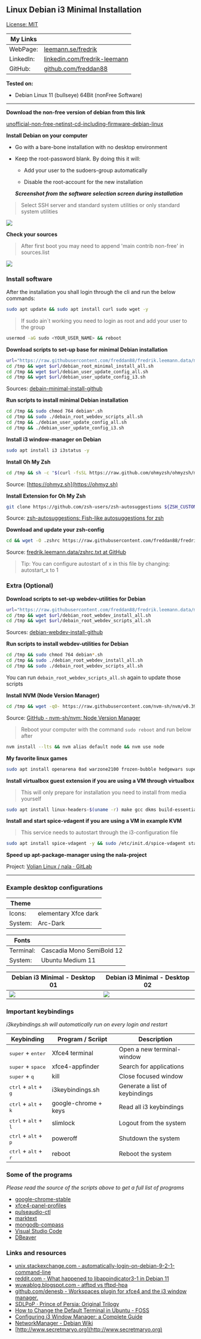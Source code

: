 ## Linux Debian i3 Minimal Installation

[License: MIT](https://choosealicense.com/licenses/mit)

| My Links  |                                                                                      |
| --------- | ------------------------------------------------------------------------------------ |
| WebPage:  | [leemann.se/fredrik](http://www.leemann.se/fredrik)                                  |
| LinkedIn: | [linkedin.com/fredrik-leemann](https://se.linkedin.com/in/fredrik-leemann-821b19110) |
| GitHub:   | [github.com/freddan88](https://github.com/freddan88)                                 |

**Tested on:**

- Debian Linux 11 (bullseye) 64Bit (nonFree Software)

---

**Download the non-free version of debian from this link**

[unofficial-non-free-netinst-cd-including-firmware-debian-linux](https://cdimage.debian.org/cdimage/unofficial/non-free/cd-including-firmware/current/amd64/iso-cd/)

**Install Debian on your computer**

- Go with a bare-bone installation with no desktop environment

- Keep the root-password blank. By doing this it will:

  - Add your user to the sudoers-group automatically

  - Disable the root-account for the new installation

  **_Screenshot from the software selection screen during installation_**

> Select SSH server and standard system utilities or only standard system utilities

![](images/i3-debian-minimal-software-selection-screen.png)

**Check your sources**

> After first boot you may need to append 'main contrib non-free' in sources.list

![](images/i3-debian-minimal-apt-sources.png)

### Install software

After the installation you shall login through the cli and run the below commands:

```bash
sudo apt update && sudo apt install curl sudo wget -y
```

> If sudo ain´t working you need to login as root and add your user to the group

```bash
usermod -aG sudo <YOUR_USER_NAME> && reboot
```

**Download scripts to set-up base for minimal Debian installation**

```bash
url="https://raw.githubusercontent.com/freddan88/fredrik.leemann.data/main/linux/scripts/debain-minimal-install"
cd /tmp && wget $url/debian_root_minimal_install_all.sh
cd /tmp && wget $url/debian_user_update_config_all.sh
cd /tmp && wget $url/debian_user_update_config_i3.sh
```

Sources: [debain-minimal-install-github](https://github.com/freddan88/fredrik.leemann.data/tree/main/linux/scripts/debain-minimal-install)

**Run scripts to install minimal Debian installation**

```bash
cd /tmp && sudo chmod 764 debian*.sh
cd /tmp && sudo ./debain_root_webdev_scripts_all.sh
cd /tmp && ./debian_user_update_config_all.sh
cd /tmp && ./debian_user_update_config_i3.sh
```

**Install i3 window-manager on Debian**

```bash
sudo apt install i3 i3status -y
```

**Install Oh My Zsh**

```bash
cd /tmp && sh -c "$(curl -fsSL https://raw.github.com/ohmyzsh/ohmyzsh/master/tools/install.sh)"
```

Source: [https://ohmyz.sh](https://ohmyz.sh)

**Install Extension for Oh My Zsh**

```bash
git clone https://github.com/zsh-users/zsh-autosuggestions ${ZSH_CUSTOM:-~/.oh-my-zsh/custom}/plugins/zsh-autosuggestions
```

Source: [zsh-autosuggestions: Fish-like autosuggestions for zsh](https://github.com/zsh-users/zsh-autosuggestions)

**Download and update your zsh-config**

```bash
cd && wget -O .zshrc https://raw.githubusercontent.com/freddan88/fredrik.leemann.data/main/linux/configurations/shells/zshrc
```

Source: [fredrik.leemann.data/zshrc.txt at GitHub](https://github.com/freddan88/fredrik.leemann.data/blob/main/linux/configurations/shells/zshrc.txt)

> Tip: You can configure autostart of x in this file by changing: autostart_x to 1

### Extra (Optional)

**Download scripts to set-up webdev-utilities for Debian**

```bash
url="https://raw.githubusercontent.com/freddan88/fredrik.leemann.data/main/linux/scripts/debian-webdev-install"
cd /tmp && wget $url/debian_root_webdev_install_all.sh
cd /tmp && wget $url/debain_root_webdev_scripts_all.sh
```

Sources: [debian-webdev-install-github](https://github.com/freddan88/fredrik.leemann.data/tree/main/linux/scripts/debian-webdev-install)

**Run scripts to install webdev-utilities for Debian**

```bash
cd /tmp && sudo chmod 764 debian*.sh
cd /tmp && sudo ./debian_root_webdev_install_all.sh
cd /tmp && sudo ./debain_root_webdev_scripts_all.sh
```

You can run `debain_root_webdev_scripts_all.sh` again to update those scripts

**Install NVM (Node Version Manager)**

```bash
cd /tmp && wget -qO- https://raw.githubusercontent.com/nvm-sh/nvm/v0.39.1/install.sh | bash
```

Source: [GitHub - nvm-sh/nvm: Node Version Manager](https://github.com/nvm-sh/nvm)

> Reboot your computer with the command `sudo reboot` and run below after

```bash
nvm install --lts && nvm alias default node && nvm use node
```

**My favorite linux games**

```bash
sudo apt install openarena 0ad warzone2100 frozen-bubble hedgewars supertux supertuxkart quadrapassel xmoto pinball pinball-table-gnu pinball-table-hurd gnome-nibbles teeworlds -y
```

**Install virtualbox guest extension if you are using a VM through virtualbox**

> This will only prepare for installation you need to install from media yourself

```bash
sudo apt install linux-headers-$(uname -r) make gcc dkms build-essential -y
```

**Install and start spice-vdagent if you are using a VM in example KVM**

> This service needs to autostart through the i3-configuration file

```bash
sudo apt install spice-vdagent -y && sudo /etc/init.d/spice-vdagent start
```

**Speed up apt-package-manager using the nala-project**

Project: [Volian Linux / nala · GitLab](https://gitlab.com/volian/nala)

---

### Example desktop configurations

| Theme   |                      |
| ------- | -------------------- |
| Icons:  | elementary Xfce dark |
| System: | Arc-Dark             |

| Fonts     |                           |
| --------- | ------------------------- |
| Terminal: | Cascadia Mono SemiBold 12 |
| System:   | Ubuntu Medium 11          |

| Debian i3 Minimal - Desktop 01                       | Debian i3 Minimal - Desktop 02                       |
| ---------------------------------------------------- | ---------------------------------------------------- |
| ![](images/i3-debian-minimal-desktop-example-01.png) | ![](images/i3-debian-minimal-desktop-example-02.png) |

### Important keybindings

_i3keybindings.sh will automatically run on every login and restart_

| Keybinding                                      | Program / Scriipt    | Description                    |
| ----------------------------------------------- | -------------------- | ------------------------------ |
| <kbd>super</kbd> + <kbd>enter</kbd>             | Xfce4 terminal       | Open a new terminal-window     |
| <kbd>super</kbd> + <kbd>space</kbd>             | xfce4-appfinder      | Search for applications        |
| <kbd>super</kbd> + <kbd>q</kbd>                 | kill                 | Close focused window           |
| <kbd>ctrl</kbd> + <kbd>alt</kbd> + <kbd>g</kbd> | i3keybindings.sh     | Generate a list of keybindings |
| <kbd>ctrl</kbd> + <kbd>alt</kbd> + <kbd>k</kbd> | google-chrome + keys | Read all i3 keybindings        |
| <kbd>ctrl</kbd> + <kbd>alt</kbd> + <kbd>l</kbd> | slimlock             | Logout from the system         |
| <kbd>ctrl</kbd> + <kbd>alt</kbd> + <kbd>p</kbd> | poweroff             | Shutdown the system            |
| <kbd>ctrl</kbd> + <kbd>alt</kbd> + <kbd>r</kbd> | reboot               | Reboot the system              |

### Some of the programs

_Please read the source of the scripts above to get a full list of programs_

- [google-chrome-stable](https://dl.google.com/linux/direct/google-chrome-stable_current_amd64.deb "Link to download the Latest Stable Build of Google's Web Browser for deb-linux 64Bit")
- [xfce4-panel-profiles](http://mirrors.kernel.org/ubuntu/pool/universe/x/xfce4-panel-profiles/xfce4-panel-profiles_1.0.13-0ubuntu2_all.deb "Save/restore xfce4-panel-configurations")
- [pulseaudio-ctl](https://github.com/graysky2/pulseaudio-ctl "Control pulseaudio volume from the shell or keyboard")
- [marktext](https://github.com/marktext/marktext "Edit and Create Markdown-documents")
- [mongodb-compass](https://www.mongodb.com/try/download/compass "Manage MongoDB Databases")
- [Visual Studio Code](https://code.visualstudio.com "My Preferred Code Editor")
- [DBeaver](https://dbeaver.io/download "Universal Database Management Tool")

### Links and resources

- [unix.stackexchange.com - automatically-login-on-debian-9-2-1-command-line](https://unix.stackexchange.com/questions/401759/automatically-login-on-debian-9-2-1-command-line)
- [reddit.com - What happened to libappindicator3-1 in Debian 11](https://www.reddit.com/r/debian/comments/pn1oia/what_happened_to_libappindicator31_in_debian_11)
- [wuwablog.blogspot.com - atftpd vs tftpd-hpa](http://wuwablog.blogspot.com/2018/07/atftpd-vs-tftpd-hpa.html)
- [github.com/denesb - Workspaces plugin for xfce4 and the i3 window manager.](https://github.com/denesb/xfce4-i3-workspaces-plugin)
- [SDLPoP · Prince of Persia: Original Trilogy](https://www.popot.org/get_the_games.php?game=SDLPoP)
- [How to Change the Default Terminal in Ubuntu - FOSS](https://itsfoss.com/change-default-terminal-ubuntu)
- [Configuring i3 Window Manager: a Complete Guide](https://thevaluable.dev/i3-config-mouseless)
- [NetworkManager - Debian Wiki](https://wiki.debian.org/NetworkManager)
- [http://www.secretmaryo.org](http://www.secretmaryo.org)
